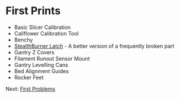 # First Prints
- Basic Slicer Calibration
- Califlower Calibration Tool
- Benchy
- [StealthBurner Latch](https://github.com/500Foods/WelcomeToTroodon/blob/main/docs/level_1/first_print_latch.md) - A better version of a frequently broken part
- Gantry Z Covers
- Filament Runout Sensor Mount
- Gantry Levelling Cans
- Bed Alignment Guides
- Rocker Feet

Next: [First Problems](https://github.com/500Foods/WelcomeToTroodon/blob/main/docs/level_1/first_problems.md)
